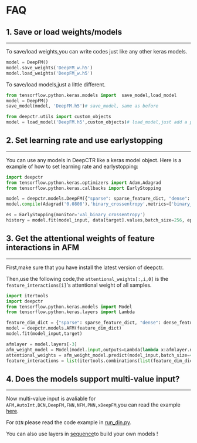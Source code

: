 # FAQ

## 1. Save or load weights/models
----------------------------------------
To save/load weights,you can write codes just like any other keras models.

```python
model = DeepFM()
model.save_weights('DeepFM_w.h5')
model.load_weights('DeepFM_w.h5')
```

To save/load models,just a little different.

```python
from tensorflow.python.keras.models import  save_model,load_model
model = DeepFM()
save_model(model, 'DeepFM.h5')# save_model, same as before

from deepctr.utils import custom_objects
model = load_model('DeepFM.h5',custom_objects)# load_model,just add a parameter
```
## 2. Set learning rate and use earlystopping
---------------------------------------------------
You can use any models in DeepCTR like a keras model object.
Here is a example of how to set learning rate and earlystopping:

```python
import deepctr
from tensorflow.python.keras.optimizers import Adam,Adagrad
from tensorflow.python.keras.callbacks import EarlyStopping

model = deepctr.models.DeepFM({"sparse": sparse_feature_dict, "dense": dense_feature_list})
model.compile(Adagrad('0.0808'),'binary_crossentropy',metrics=['binary_crossentropy'])

es = EarlyStopping(monitor='val_binary_crossentropy')
history = model.fit(model_input, data[target].values,batch_size=256, epochs=10, verbose=2, validation_split=0.2,callbacks=[es] )
```


## 3. Get the attentional weights of feature interactions in AFM
--------------------------------------------------------------------------
First,make sure that you have install the latest version of deepctr.

Then,use the following code,the `attentional_weights[:,i,0]` is the `feature_interactions[i]`'s attentional weight of all samples.

```python
import itertools
import deepctr
from tensorflow.python.keras.models import Model
from tensorflow.python.keras.layers import Lambda

feature_dim_dict = {"sparse": sparse_feature_dict, "dense": dense_feature_list}
model = deepctr.models.AFM(feature_dim_dict)
model.fit(model_input,target)

afmlayer = model.layers[-3]
afm_weight_model = Model(model.input,outputs=Lambda(lambda x:afmlayer.normalized_att_score)(model.input))
attentional_weights = afm_weight_model.predict(model_input,batch_size=4096)
feature_interactions = list(itertools.combinations(list(feature_dim_dict['sparse'].keys()) + feature_dim_dict['dense'] ,2))
```

## 4. Does the models support multi-value input?
---------------------------------------------------
Now multi-value input is avaliable for `AFM,AutoInt,DCN,DeepFM,FNN,NFM,PNN,xDeepFM`,you can read the example [here](./Examples.html#multi-value-input-movielens).

For `DIN` please read the code example in [run_din.py](https://github.com/shenweichen/DeepCTR/blob/master/examples/run_din.py
).

You can also use layers in [sequence](./deepctr.layers.sequence.html)to build your own models !
